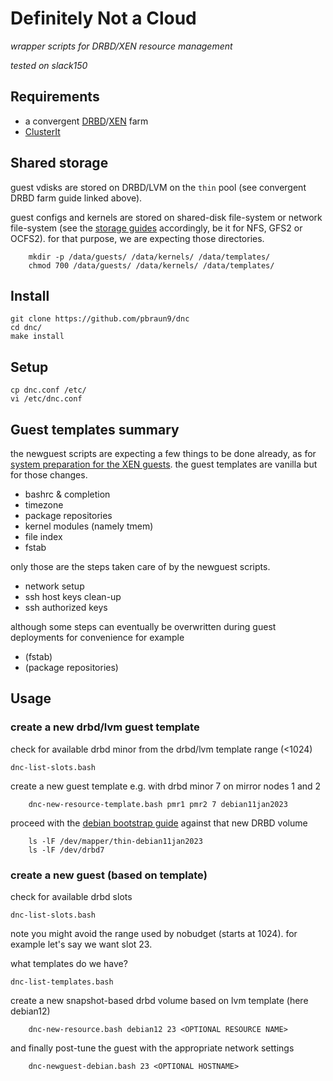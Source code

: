# Definitely Not a Cloud

_wrapper scripts for DRBD/XEN resource management_

_tested on slack150_

## Requirements

- a convergent [DRBD](https://pub.nethence.com/storage/drbd)/[XEN](/xen/slackware) farm <!--with LVM2 thin provisioning-->
- [ClusterIt](https://www.garbled.net/clusterit)

## Shared storage

guest vdisks are stored on DRBD/LVM on the `thin` pool (see convergent DRBD farm guide linked above).

guest configs and kernels are stored on shared-disk file-system or network file-system (see the [storage guides](https://pub.nethence.com/storage/) accordingly, be it for NFS, GFS2 or OCFS2).
for that purpose, we are expecting those directories.

        mkdir -p /data/guests/ /data/kernels/ /data/templates/
        chmod 700 /data/guests/ /data/kernels/ /data/templates/

## Install

	git clone https://github.com/pbraun9/dnc
	cd dnc/
	make install

## Setup

	cp dnc.conf /etc/
	vi /etc/dnc.conf

## Guest templates summary

the newguest scripts are expecting a few things to be done already, as for [system preparation for the XEN guests](https://pub.nethence.com/xen/).
the guest templates are vanilla but for those changes.

- bashrc & completion
- timezone
- package repositories
- kernel modules (namely tmem)
- file index
- fstab

only those are the steps taken care of by the newguest scripts.

- network setup
- ssh host keys clean-up
- ssh authorized keys

although some steps can eventually be overwritten during guest deployments for convenience for example

- (fstab)
- (package repositories)

## Usage

### create a new drbd/lvm guest template

check for available drbd minor from the drbd/lvm template range (<1024)

	dnc-list-slots.bash

create a new guest template e.g. with drbd minor 7 on mirror nodes 1 and 2

        dnc-new-resource-template.bash pmr1 pmr2 7 debian11jan2023

proceed with the [debian bootstrap guide](https://pub.nethence.com/xen/guest-debian) against that new DRBD volume

        ls -lF /dev/mapper/thin-debian11jan2023
        ls -lF /dev/drbd7

### create a new guest (based on template)

check for available drbd slots

	dnc-list-slots.bash

note you might avoid the range used by nobudget (starts at 1024).
for example let's say we want slot 23.

what templates do we have?

	dnc-list-templates.bash

create a new snapshot-based drbd volume based on lvm template (here debian12)

        dnc-new-resource.bash debian12 23 <OPTIONAL RESOURCE NAME>

and finally post-tune the guest with the appropriate network settings

        dnc-newguest-debian.bash 23 <OPTIONAL HOSTNAME>

